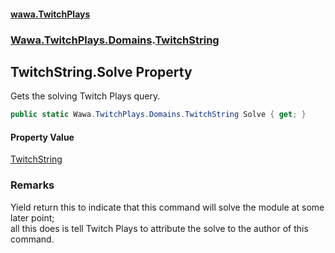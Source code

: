 #### [wawa.TwitchPlays](index.md 'index')
### [Wawa.TwitchPlays.Domains](Wawa.TwitchPlays.Domains.md 'Wawa.TwitchPlays.Domains').[TwitchString](TwitchString.md 'Wawa.TwitchPlays.Domains.TwitchString')

## TwitchString.Solve Property

Gets the solving Twitch Plays query.

```csharp
public static Wawa.TwitchPlays.Domains.TwitchString Solve { get; }
```

#### Property Value
[TwitchString](TwitchString.md 'Wawa.TwitchPlays.Domains.TwitchString')

### Remarks
  
Yield return this to indicate that this command will solve the module at some later point;  
all this does is tell Twitch Plays to attribute the solve to the author of this command.